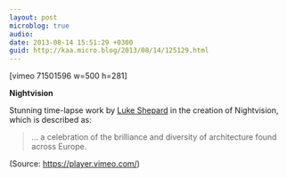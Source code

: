 ```yaml
---
layout: post
microblog: true
audio: 
date: 2013-08-14 15:51:29 +0300
guid: http://kaa.micro.blog/2013/08/14/125129.html
---
```

[vimeo 71501596 w=500 h=281]
<p><strong>Nightvision</strong></p>

<p>Stunning time-lapse work by <a href="http://lshep.com">Luke Shepard</a> in the creation of Nightvision, which is described as:</p>

<blockquote>
  <p>&hellip; a celebration of the brilliance and diversity of architecture found across Europe.</p>
</blockquote><div class="attribution">(<span>Source:</span> <a href="https://player.vimeo.com/">https://player.vimeo.com/</a>)</div>
